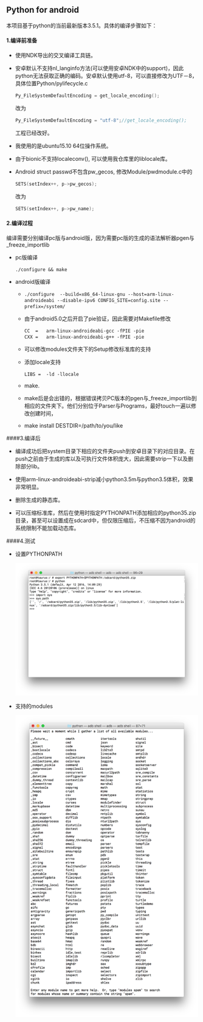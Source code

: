 ## Python for android

本项目基于python的当前最新版本3.5.1。具体的编译步骤如下：

#### 1.编译前准备

- 使用NDK导出的交叉编译工具链。

- 安卓默认不支持nl_langinfo方法(可以使用安卓NDK中的support)，因此python无法获取正确的编码。安卓默认使用utf-8，可以直接修改为UTF－8，具体位置Python/pylifecycle.c

  ```c
  Py_FileSystemDefaultEncoding = get_locale_encoding();
  ```

  改为

  ```c
  Py_FileSystemDefaultEncoding = "utf-8";//get_locale_encoding();
  ```

  工程已经改好。

- 我使用的是ubuntu15.10 64位操作系统。

- 由于bionic不支持localeconv(), 可以使用我仓库里的liblocale库。

- Android struct passwd不包含pw_gecos, 修改Module/pwdmodule.c中的

  ```c
  SETS(setIndex++, p->pw_gecos);
  ```

  改为

  ```c
  SETS(setIndex++, p->pw_name);
  ```

#### 2.编译过程

编译需要分别编译pc版与android版，因为需要pc版的生成的语法解析器pgen与_freeze_importlib

- pc版编译

  ```shell
  ./configure && make
  ```

- android版编译

  - ```shell
    ./configure  --build=x86_64-linux-gnu --host=arm-linux-androideabi --disable-ipv6 CONFIG_SITE=config.site --prefix=/system/
    ```

  - 由于android5.0之后开启了pie验证，因此需要对Makefile修改

    ```shell
    CC  =	arm-linux-androideabi-gcc -fPIE -pie
    CXX =	arm-linux-androideabi-g++ -fPIE -pie
    ```
    
  - 可以修改modules文件夹下的Setup修改标准库的支持

  - 添加locale支持

    ```shell
    LIBS =  -ld -llocale
    ```

  - make.

  - make后是会出错的，根据错误拷贝PC版本的pgen与_freeze_importlib到相应的文件夹下。他们分别位于Parser与Programs，最好touch一遍以修改创建时间，

  - make install DESTDIR=/path/to/you/like

####3.编译后

- 编译成功后把system目录下相应的文件夹push到安卓目录下的对应目录。在push之前由于生成的库以及可执行文件体积庞大，因此需要strip一下以及删除部分lib。


- 使用arm-linux-androideabi-strip减小python3.5m与python3.5体积，效果非常明显。


- 删除生成的静态库。


- 可以压缩标准库，然后在使用时指定PYTHONPATH添加相应的python35.zip目录，甚至可以设置成在sdcard中，但仅限压缩后，不压缩不因为android的系统限制不能加载动态库。

####4.测试

- 设置PYTHONPATH

  ![path](art/path.png)


- 支持的modules

  ![modules](art/modules.png)
